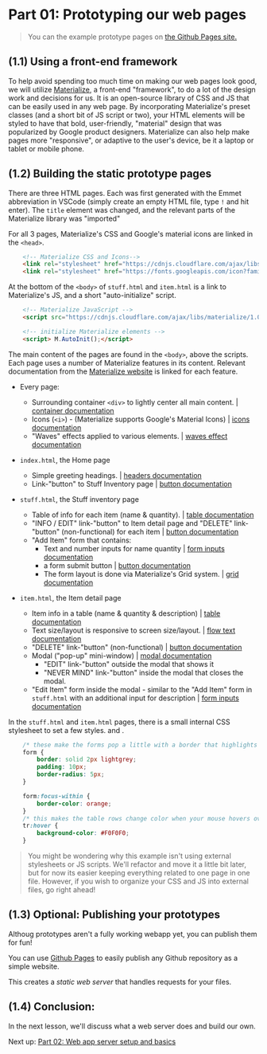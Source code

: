 # Part 01: Prototyping our web pages 

> You can the example prototype pages on [the Github Pages site.](https://atcs-wang.github.io/inventory-webapp-01-static-prototypes/)

## (1.1) Using a front-end framework

To help avoid spending too much time on making our web pages look good, we will utilize [Materialize](https://materializecss.com/), a front-end "framework", to do a lot of the design work and decisions for us. It is an open-source library of CSS and JS that can be easily used in any web page. By incorporating Materialize's preset classes (and a short bit of JS script or two), your HTML elements will be styled to have that bold, user-friendly, "material" design that was popularized by Google product designers. Materialize can also help make pages more "responsive", or adaptive to the user's device, be it a laptop or tablet or mobile phone.

## (1.2) Building the static prototype pages

There are three HTML pages. Each was first generated with the Emmet abbreviation in VSCode (simply create an empty HTML file, type `!` and hit enter). The `title` element was changed, and the relevant parts of the Materialize library was "imported" 

For all 3 pages, Materialize's CSS and Google's material icons are linked in the `<head>`. 

```html
    <!-- Materialize CSS and Icons-->
    <link rel="stylesheet" href="https://cdnjs.cloudflare.com/ajax/libs/materialize/1.0.0/css/materialize.min.css">
    <link rel="stylesheet" href="https://fonts.googleapis.com/icon?family=Material+Icons">
```


At the bottom of the `<body>` of `stuff.html` and `item.html` is a link to Materialize's JS, and a short "auto-initialize" script.

```html
    <!-- Materialize JavaScript -->
    <script src="https://cdnjs.cloudflare.com/ajax/libs/materialize/1.0.0/js/materialize.min.js"></script>

    <!-- initialize Materialize elements -->
    <script> M.AutoInit();</script>
```

The main content of the pages are found in the `<body>`, above the scripts. Each page uses a number of Materialize features in its content. Relevant documentation from the [Materialize website](https://materializecss.com/) is linked for each feature.

- Every page:
    - Surrounding container `<div>` to lightly center all main content. | [container documentation](https://materializecss.com/grid.html#grid-container)
    - Icons (`<i>`) - (Materialize supports Google's Material Icons) | [icons documentation](https://materializecss.com/icons.html)
    - "Waves" effects applied to various elements. | [waves effect documentation](https://materializecss.com/waves.html)

- `index.html`, the Home page
    - Simple greeting headings. | [headers documentation](https://materializecss.com/typography.html#headers)
    - Link-"button" to Stuff Inventory page | [button documentation](https://materializecss.com/buttons.html)

- `stuff.html`, the Stuff inventory page 
    - Table of info for each item (name & quantity). | [table documentation](https://materializecss.com/table.html)
    - "INFO / EDIT" link-"button" to Item detail page and "DELETE" link-"button" (non-functional) for each item | [button documentation](https://materializecss.com/buttons.html)
    - "Add Item" form that contains:
        - Text and number inputs for name quantity | [form inputs documentation](https://materializecss.com/text-inputs.html )
        - a form submit button | [button documentation](https://materializecss.com/buttons.html#submit)
        - The form layout is done via Materialize's Grid system. | [grid documentation](https://materializecss.com/grid.html#grid-intro)

- `item.html`, the Item detail page
    - Item info in a table (name & quantity & description) | [table documentation](https://materializecss.com/table.html)
    - Text size/layout is responsive to screen size/layout. | [flow text documentation](https://materializecss.com/typography.html#flow)
    - "DELETE" link-"button" (non-functional) | [button documentation](https://materializecss.com/buttons.html)
    - Modal ("pop-up" mini-window) | [modal documentation](https://materializecss.com/modals.html)
        - "EDIT" link-"button" outside the modal that shows it
        - "NEVER MIND" link-"button" inside the modal that closes the modal. 
    - "Edit Item" form inside the modal - similar to the "Add Item" form in `stuff.html` with an additional input for description | [form inputs documentation](https://materializecss.com/text-inputs.html )

In the `stuff.html` and `item.html` pages, there is a small internal CSS stylesheet to set a few styles.  and .

```css
    /* these make the forms pop a little with a border that highlights when interacting with form inputs */
    form {
        border: solid 2px lightgrey;
        padding: 10px;
        border-radius: 5px;
    }

    form:focus-within {
        border-color: orange;
    }
    /* this makes the table rows change color when your mouse hovers over them */
    tr:hover {
        background-color: #F0F0F0;
    }
```
> You might be wondering why this example isn't using external stylesheets or JS scripts. We'll refactor and move it a little bit later, but for now its easier keeping everything related to one page in one file. However, if you wish to organize your CSS and JS into external files, go right ahead!

## (1.3) Optional: Publishing your prototypes 

Althoug prototypes aren't a fully working webapp yet, you can publish them for fun!

You can use [Github Pages](https://pages.github.com/) to easily publish any Github repository as a simple website. 

This creates a *static web server* that handles requests for your files. 


## (1.4) Conclusion:

In the next lesson, we'll discuss what a web server does and build our own.

Next up: [Part 02: Web app server setup and basics](https://github.com/atcs-wang/inventory-webapp-02-app-server-basics)
